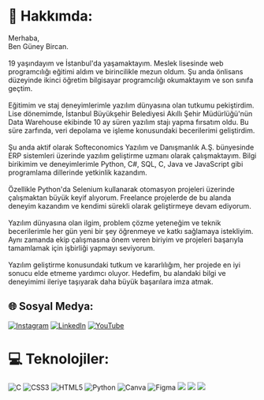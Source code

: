 # 💫 Hakkımda:
Merhaba, <br>Ben Güney Bircan.<br><br>19 yaşındayım ve İstanbul'da yaşamaktayım. Meslek lisesinde web programcılığı eğitimi aldım ve birincilikle mezun oldum. Şu anda önlisans düzeyinde ikinci öğretim bilgisayar programcılığı okumaktayım ve son sınıfa geçtim.<br><br>Eğitimim ve staj deneyimlerimle yazılım dünyasına olan tutkumu pekiştirdim. Lise dönemimde, İstanbul Büyükşehir Belediyesi Akıllı Şehir Müdürlüğü'nün Data Warehouse ekibinde 10 ay süren yazılım stajı yapma fırsatım oldu. Bu süre zarfında, veri depolama ve işleme konusundaki becerilerimi geliştirdim.<br><br>Şu anda aktif olarak Softeconomics Yazılım ve Danışmanlık A.Ş. bünyesinde ERP sistemleri üzerinde yazılım geliştirme uzmanı olarak çalışmaktayım. Bilgi birikimim ve deneyimlerimle Python, C#, SQL, C, Java ve JavaScript gibi programlama dillerinde yetkinlik kazandım.<br><br>Özellikle Python'da Selenium kullanarak otomasyon projeleri üzerinde çalışmaktan büyük keyif alıyorum. Freelance projelerde de bu alanda deneyim kazandım ve kendimi sürekli olarak geliştirmeye devam ediyorum.<br><br>Yazılım dünyasına olan ilgim, problem çözme yeteneğim ve teknik becerilerimle her gün yeni bir şey öğrenmeye ve katkı sağlamaya istekliyim. Aynı zamanda ekip çalışmasına önem veren biriyim ve projeleri başarıyla tamamlamak için işbirliği yapmayı seviyorum.<br><br>Yazılım geliştirme konusundaki tutkum ve kararlılığım, her projede en iyi sonucu elde etmeme yardımcı oluyor. Hedefim, bu alandaki bilgi ve deneyimimi ileriye taşıyarak daha büyük başarılara imza atmak.<br>

## 🌐 Sosyal Medya:
[![Instagram](https://img.shields.io/badge/Instagram-%23E4405F.svg?logo=Instagram&logoColor=white)](https://instagram.com/guneyybircann) [![LinkedIn](https://img.shields.io/badge/LinkedIn-%230077B5.svg?logo=linkedin&logoColor=white)](https://linkedin.com/in/guney-bircan) [![YouTube](https://img.shields.io/badge/YouTube-%23FF0000.svg?logo=YouTube&logoColor=white)](https://youtube.com/@guneybircan) 

# 💻 Teknolojiler:
![C](https://img.shields.io/badge/c-%2300599C.svg?style=for-the-badge&logo=c&logoColor=white) ![CSS3](https://img.shields.io/badge/css3-%231572B6.svg?style=for-the-badge&logo=css3&logoColor=white) ![HTML5](https://img.shields.io/badge/html5-%23E34F26.svg?style=for-the-badge&logo=html5&logoColor=white) ![Python](https://img.shields.io/badge/python-3670A0?style=for-the-badge&logo=python&logoColor=ffdd54) ![Canva](https://img.shields.io/badge/Canva-%2300C4CC.svg?style=for-the-badge&logo=Canva&logoColor=white) 	![Figma](https://img.shields.io/badge/figma-%23F24E1E.svg?style=for-the-badge&logo=figma&logoColor=white)
![](https://img.shields.io/badge/C%23-239120?style=for-the-badge&logo=c-sharp&logoColor=white) ![](https://img.shields.io/badge/.NET-5C2D91?style=for-the-badge&logo=.net&logoColor=white)
![](https://img.shields.io/badge/JavaScript-323330?style=for-the-badge&logo=javascript&logoColor=F7DF1E) 

